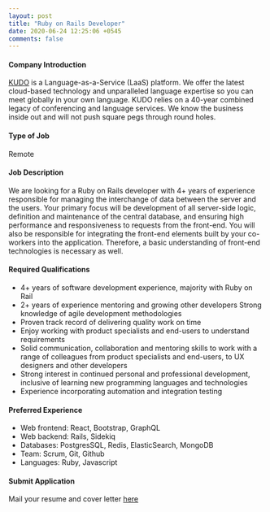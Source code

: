 ```yaml
---
layout: post
title: "Ruby on Rails Developer"
date: 2020-06-24 12:25:06 +0545
comments: false
---
```


#### Company Introduction

[KUDO](https://kudoway.com/) is a Language-as-a-Service (LaaS) platform. We offer the latest cloud-based technology and unparalleled language expertise so you can meet globally in your own language. KUDO relies on a 40-year combined legacy of conferencing and language services. We know the business inside out and will not push square pegs through round holes.

#### Type of Job

Remote

#### Job Description

We are looking for a Ruby on Rails developer with 4+ years of experience responsible for managing the interchange of data between the server and the users. Your primary focus will be development of all server-side logic, definition and maintenance of the central database, and ensuring high performance and responsiveness to requests from the front-end. You will also be responsible for integrating the front-end elements built by your co-workers into the application. Therefore, a basic understanding of front-end technologies is necessary as well.

#### Required Qualifications

* 4+ years of software development experience, majority with Ruby on Rail
* 2+ years of experience mentoring and growing other developers Strong knowledge of agile development methodologies
* Proven track record of delivering quality work on time
* Enjoy working with product specialists and end-users to understand requirements
* Solid communication, collaboration and mentoring skills to work with a range of colleagues from product specialists and end-users, to UX designers and other developers
* Strong interest in continued personal and professional development, inclusive of learning new programming languages and technologies
* Experience incorporating automation and integration testing

#### Preferred Experience

* Web frontend: React, Bootstrap, GraphQL
* Web backend: Rails, Sidekiq
* Databases: PostgresSQL, Redis, ElasticSearch, MongoDB
* Team: Scrum, Git, Github
* Languages: Ruby, Javascript

#### Submit Application

Mail your resume and cover letter <a href="mailto:kelina@kudoway.com">here</a>
